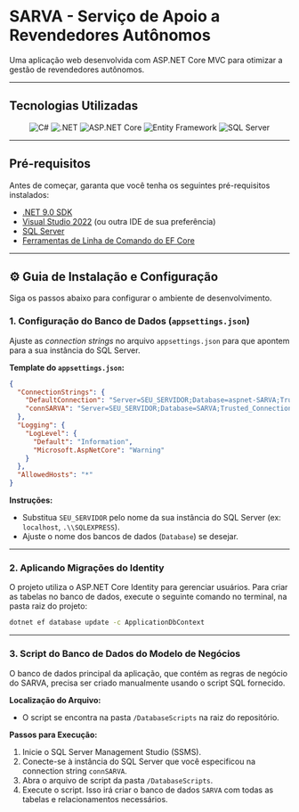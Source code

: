 # SARVA - Serviço de Apoio a Revendedores Autônomos

<p align="left">
  Uma aplicação web desenvolvida com ASP.NET Core MVC para otimizar a gestão de revendedores autônomos.
</p>

---

## Tecnologias Utilizadas

<div align="center">
  <img src="https://img.shields.io/badge/C%23-239120?style=for-the-badge&logo=csharp&logoColor=white" alt="C#">
  <img src="https://img.shields.io/badge/.NET-512BD4?style=for-the-badge&logo=dotnet&logoColor=white" alt=".NET">
  <img src="https://img.shields.io/badge/ASP.NET%20Core-512BD4?style=for-the-badge&logo=dotnet&logoColor=white" alt="ASP.NET Core">
  <img src="https://img.shields.io/badge/Entity%20Framework-512BD4?style=for-the-badge&logo=dotnet&logoColor=white" alt="Entity Framework">
  <img src="https://img.shields.io/badge/SQL%20Server-CC2927?style=for-the-badge&logo=microsoftsqlserver&logoColor=white" alt="SQL Server">
</div>

---

## Pré-requisitos

Antes de começar, garanta que você tenha os seguintes pré-requisitos instalados:

-   [.NET 9.0 SDK](https://dotnet.microsoft.com/download/dotnet/9.0)
-   [Visual Studio 2022](https://visualstudio.microsoft.com/) (ou outra IDE de sua preferência)
-   [SQL Server](https://www.microsoft.com/pt-br/sql-server/sql-server-downloads)
-   [Ferramentas de Linha de Comando do EF Core](https://docs.microsoft.com/pt-br/ef/core/cli/dotnet)

---

## ⚙️ Guia de Instalação e Configuração

Siga os passos abaixo para configurar o ambiente de desenvolvimento.

### 1. Configuração do Banco de Dados (`appsettings.json`)

Ajuste as *connection strings* no arquivo `appsettings.json` para que apontem para a sua instância do SQL Server.

**Template do `appsettings.json`:**
```json
{
  "ConnectionStrings": {
    "DefaultConnection": "Server=SEU_SERVIDOR;Database=aspnet-SARVA;Trusted_Connection=True;TrustServerCertificate=True",
    "connSARVA": "Server=SEU_SERVIDOR;Database=SARVA;Trusted_Connection=True;TrustServerCertificate=True"
  },
  "Logging": {
    "LogLevel": {
      "Default": "Information",
      "Microsoft.AspNetCore": "Warning"
    }
  },
  "AllowedHosts": "*"
}
```

**Instruções:**
-   Substitua `SEU_SERVIDOR` pelo nome da sua instância do SQL Server (ex: `localhost`, `.\\SQLEXPRESS`).
-   Ajuste o nome dos bancos de dados (`Database`) se desejar.

---

### 2. Aplicando Migrações do Identity

O projeto utiliza o ASP.NET Core Identity para gerenciar usuários. Para criar as tabelas no banco de dados, execute o seguinte comando no terminal, na pasta raiz do projeto:

```bash
dotnet ef database update -c ApplicationDbContext
```

---

### 3. Script do Banco de Dados do Modelo de Negócios

O banco de dados principal da aplicação, que contém as regras de negócio do SARVA, precisa ser criado manualmente usando o script SQL fornecido.

**Localização do Arquivo:**
-   O script se encontra na pasta `/DatabaseScripts` na raiz do repositório.

**Passos para Execução:**
1.  Inicie o SQL Server Management Studio (SSMS).
2.  Conecte-se à instância do SQL Server que você especificou na connection string `connSARVA`.
3.  Abra o arquivo de script da pasta `/DatabaseScripts`.
4.  Execute o script. Isso irá criar o banco de dados `SARVA` com todas as tabelas e relacionamentos necessários.
